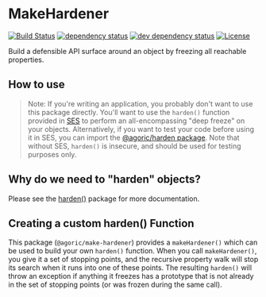 # MakeHardener

[![Build Status][travis-svg]][travis-url]
[![dependency status][deps-svg]][deps-url]
[![dev dependency status][dev-deps-svg]][dev-deps-url]
[![License][license-image]][license-url]

Build a defensible API surface around an object by freezing all reachable properties.

## How to use

> Note: If you're writing an application, you probably don't want to use this package directly. You'll want to use the `harden()` function provided in [SES](https://github.com/Agoric/SES) to perform an all-encompassing "deep freeze" on your objects. Alternatively, if you want to test your code before using it in SES, you can import the [@agoric/harden package](https://github.com/Agoric/Harden). Note that without SES, `harden()` is insecure, and should be used for testing purposes only.

## Why do we need to "harden" objects?

Please see the [harden()](https://github.com/Agoric/Harden) package for more documentation.

## Creating a custom harden() Function

This package (`@agoric/make-hardener`) provides a `makeHardener()` which can be used to build your own `harden()` function. When you call `makeHardener()`, you give it a set of stopping points, and the recursive property walk will stop its search when it runs into one of these points. The resulting `harden()` will throw an exception if anything it freezes has a prototype that is not already in the set of stopping points (or was frozen during the same call).

[travis-svg]: https://travis-ci.com/Agoric/MakeHardener.svg?branch=master
[travis-url]: https://travis-ci.com/Agoric/MakeHardener
[deps-svg]: https://david-dm.org/Agoric/MakeHardener.svg
[deps-url]: https://david-dm.org/Agoric/MakeHardener
[dev-deps-svg]: https://david-dm.org/Agoric/MakeHardener/dev-status.svg
[dev-deps-url]: https://david-dm.org/Agoric/MakeHardener?type=dev
[license-image]: https://img.shields.io/badge/License-Apache%202.0-blue.svg
[license-url]: LICENSE
